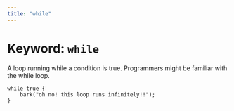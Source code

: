 ```yaml
---
title: "while"
---
```


# Keyword: `while`

A loop running while a condition is true. Programmers might be familiar with the while loop.

```
while true {
    bark("oh no! this loop runs infinitely!!");
}
```
